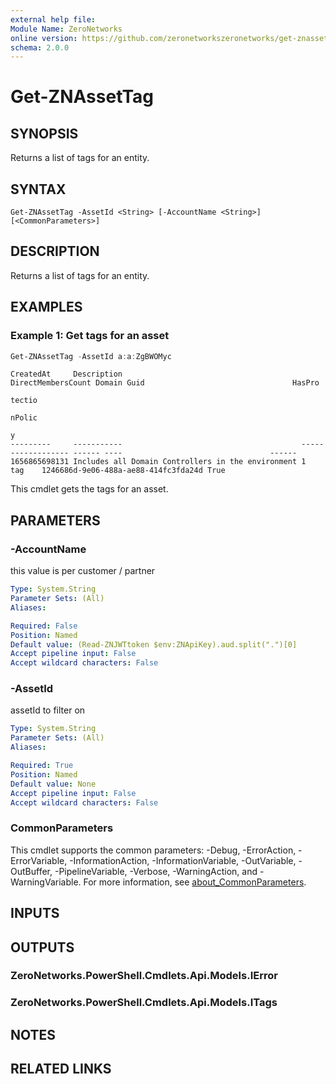 ```yaml
---
external help file:
Module Name: ZeroNetworks
online version: https://github.com/zeronetworkszeronetworks/get-znassettag
schema: 2.0.0
---
```


# Get-ZNAssetTag

## SYNOPSIS
Returns a list of tags for an entity.

## SYNTAX

```
Get-ZNAssetTag -AssetId <String> [-AccountName <String>] [<CommonParameters>]
```

## DESCRIPTION
Returns a list of tags for an entity.

## EXAMPLES

### Example 1: Get tags for an asset
```powershell
Get-ZNAssetTag -AssetId a:a:ZgBWOMyc
```

```output
CreatedAt     Description                                        DirectMembersCount Domain Guid                                 HasPro
                                                                                                                                tectio
                                                                                                                                nPolic
                                                                                                                                y
---------     -----------                                        ------------------ ------ ----                                 ------
1656865698131 Includes all Domain Controllers in the environment 1                  tag    1246686d-9e06-488a-ae88-414fc3fda24d True 
```

This cmdlet gets the tags for an asset.

## PARAMETERS

### -AccountName
this value is per customer / partner

```yaml
Type: System.String
Parameter Sets: (All)
Aliases:

Required: False
Position: Named
Default value: (Read-ZNJWTtoken $env:ZNApiKey).aud.split(".")[0]
Accept pipeline input: False
Accept wildcard characters: False
```

### -AssetId
assetId to filter on

```yaml
Type: System.String
Parameter Sets: (All)
Aliases:

Required: True
Position: Named
Default value: None
Accept pipeline input: False
Accept wildcard characters: False
```

### CommonParameters
This cmdlet supports the common parameters: -Debug, -ErrorAction, -ErrorVariable, -InformationAction, -InformationVariable, -OutVariable, -OutBuffer, -PipelineVariable, -Verbose, -WarningAction, and -WarningVariable. For more information, see [about_CommonParameters](http://go.microsoft.com/fwlink/?LinkID=113216).

## INPUTS

## OUTPUTS

### ZeroNetworks.PowerShell.Cmdlets.Api.Models.IError

### ZeroNetworks.PowerShell.Cmdlets.Api.Models.ITags

## NOTES

## RELATED LINKS

